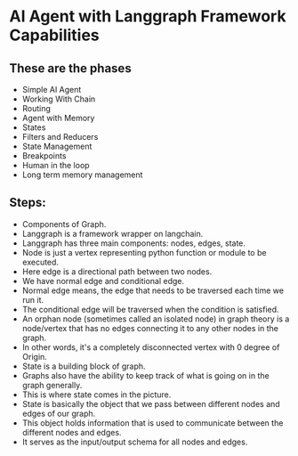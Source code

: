 # AI Agent with Langgraph Framework Capabilities

## These are the phases

- Simple AI Agent
- Working With Chain
- Routing
- Agent with Memory
- States
- Filters and Reducers
- State Management
- Breakpoints
- Human in the loop
- Long term memory management

## Steps:

- Components of Graph.
- Langgraph is a framework wrapper on langchain.
- Langgraph has three main components: nodes, edges, state.
- Node is just a vertex representing python function or module to be executed.
- Here edge is a directional path between two nodes.
- We have normal edge and conditional edge.
- Normal edge means, the edge that needs to be traversed each time we run it.
- The conditional edge will be traversed when the condition is satisfied.
- An orphan node (sometimes called an isolated node) in graph theory is a node/vertex that has no edges connecting it to any other nodes in the graph.
- In other words, it's a completely disconnected vertex with 0 degree of Origin.
- State is a building block of graph.
- Graphs also have the ability to keep track of what is going on in the graph generally.
- This is where state comes in the picture.
- State is basically the object that we pass between different nodes and edges of our graph.
- This object holds information that is used to communicate between the different nodes and edges.
- It serves as the input/output schema for all nodes and edges.
